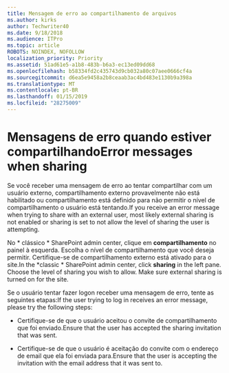 ```yaml
---
title: Mensagem de erro ao compartilhamento de arquivos
ms.author: kirks
author: Techwriter40
ms.date: 9/18/2018
ms.audience: ITPro
ms.topic: article
ROBOTS: NOINDEX, NOFOLLOW
localization_priority: Priority
ms.assetid: 51ad61e5-a1b8-483b-b6a3-ec13ed09dd68
ms.openlocfilehash: b58334fd2c435743d9cb032a80c07aee0666cf4a
ms.sourcegitcommit: d6ea5e9458a2b8ceaab3ac4bd483e1130b9a398a
ms.translationtype: MT
ms.contentlocale: pt-BR
ms.lasthandoff: 01/15/2019
ms.locfileid: "28275009"
---
```

# <a name="error-messages-when-sharing"></a><span data-ttu-id="b27ca-102">Mensagens de erro quando estiver compartilhando</span><span class="sxs-lookup"><span data-stu-id="b27ca-102">Error messages when sharing</span></span>

<span data-ttu-id="b27ca-103">Se você receber uma mensagem de erro ao tentar compartilhar com um usuário externo, compartilhamento externo provavelmente não está habilitado ou compartilhamento está definido para não permitir o nível de compartilhamento o usuário está tentando.</span><span class="sxs-lookup"><span data-stu-id="b27ca-103">If you receive an error message when trying to share with an external user, most likely external sharing is not enabled or sharing is set to not allow the level of sharing the user is attempting.</span></span>
  
<span data-ttu-id="b27ca-p101">No \* clássico \* SharePoint admin center, clique em **compartilhamento** no painel à esquerda. Escolha o nível de compartilhamento que você deseja permitir. Certifique-se de compartilhamento externo está ativado para o site.</span><span class="sxs-lookup"><span data-stu-id="b27ca-p101">In the  \*classic \* SharePoint admin center, click **sharing** in the left pane. Choose the level of sharing you wish to allow. Make sure external sharing is turned on for the site.</span></span> 
  
<span data-ttu-id="b27ca-107">Se o usuário tentar fazer logon receber uma mensagem de erro, tente as seguintes etapas:</span><span class="sxs-lookup"><span data-stu-id="b27ca-107">If the user trying to log in receives an error message, please try the following steps:</span></span>
  
- <span data-ttu-id="b27ca-108">Certifique-se de que o usuário aceitou o convite de compartilhamento que foi enviado.</span><span class="sxs-lookup"><span data-stu-id="b27ca-108">Ensure that the user has accepted the sharing invitation that was sent.</span></span>
    
- <span data-ttu-id="b27ca-109">Certifique-se de que o usuário é aceitação do convite com o endereço de email que ela foi enviada para.</span><span class="sxs-lookup"><span data-stu-id="b27ca-109">Ensure that the user is accepting the invitation with the email address that it was sent to.</span></span>
    

